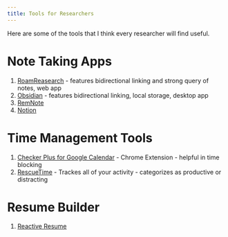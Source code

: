 ```yaml
---
title: Tools for Researchers
---
```


Here are some of the tools that I think every researcher will find useful.

# Note Taking Apps

1. [RoamReasearch](https://roamresearch.com/) - features bidirectional linking and strong query of notes, web app
2. [Obsidian](https://obsidian.md/) - features bidirectional linking, local storage, desktop app
3. [RemNote](https://www.remnote.io/)
4. [Notion](https://www.notion.so/)

# Time Management Tools

1. [Checker Plus for Google Calendar](https://chrome.google.com/webstore/detail/checker-plus-for-google-c/hkhggnncdpfibdhinjiegagmopldibha?hl=en) - Chrome Extension - helpful in time blocking
2. [RescueTime](https://www.rescuetime.com/) - Trackes all of your activity - categorizes as productive or distracting

# Resume Builder

1. [Reactive Resume](https://rxresu.me/)
